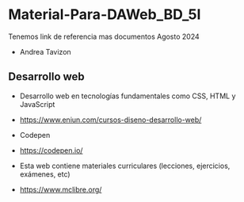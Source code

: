 # Material-Para-DAWeb_BD_5I
Tenemos link de referencia mas documentos Agosto 2024
- Andrea Tavizon
## Desarrollo web
- Desarrollo web en tecnologías fundamentales como CSS, HTML y JavaScript
- https://www.eniun.com/cursos-diseno-desarrollo-web/

- Codepen
- https://codepen.io/

 - Esta web contiene materiales curriculares (lecciones, ejercicios, exámenes, etc)
 - https://www.mclibre.org/
